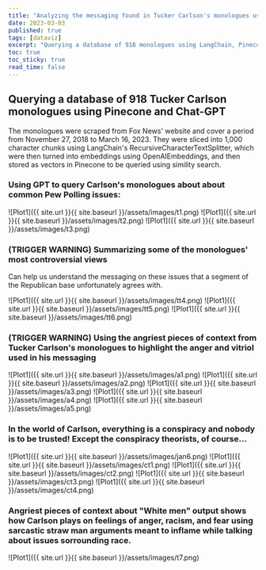 ```yaml
---
title: "Analyzing the messaging found in Tucker Carlson's monologues using Chat-GPT"
date: 2023-03-03
published: true
tags: [dataviz]
excerpt: "Querying a database of 918 monologues using LangChain, Pinecone and Chat-GPT"
toc: true
toc_sticky: true
read_time: false
---
```

## Querying a database of 918 Tucker Carlson monologues using Pinecone and Chat-GPT
The monologues were scraped from Fox News' website and cover a period from November 27, 2018 to March 16, 2023. They were sliced into 1,000 character chunks using LangChain's RecursiveCharacterTextSplitter, which were then turned into embeddings using OpenAIEmbeddings, and then stored as vectors in Pinecone to be queried using simility search.

### Using GPT to query Carlson's monologues about about common Pew Polling issues:

![Plot1]({{ site.url }}{{ site.baseurl }}/assets/images/t1.png)
![Plot1]({{ site.url }}{{ site.baseurl }}/assets/images/t2.png)
![Plot1]({{ site.url }}{{ site.baseurl }}/assets/images/t3.png)

### (TRIGGER WARNING) Summarizing some of the monologues' most controversial views  
Can help us understand the messaging on these issues that a segment of the Republican base unfortunately agrees with. 

![Plot1]({{ site.url }}{{ site.baseurl }}/assets/images/tt4.png)
![Plot1]({{ site.url }}{{ site.baseurl }}/assets/images/tt5.png)
![Plot1]({{ site.url }}{{ site.baseurl }}/assets/images/tt6.png)

### (TRIGGER WARNING) Using the angriest pieces of context from Tucker Carlson's monologues to highlight the anger and vitriol used in his messaging

![Plot1]({{ site.url }}{{ site.baseurl }}/assets/images/a1.png)
![Plot1]({{ site.url }}{{ site.baseurl }}/assets/images/a2.png)
![Plot1]({{ site.url }}{{ site.baseurl }}/assets/images/a3.png)
![Plot1]({{ site.url }}{{ site.baseurl }}/assets/images/a4.png)
![Plot1]({{ site.url }}{{ site.baseurl }}/assets/images/a5.png)

### In the world of Carlson, everything is a conspiracy and nobody is to be trusted! Except the conspiracy theorists, of course...

![Plot1]({{ site.url }}{{ site.baseurl }}/assets/images/jan6.png)
![Plot1]({{ site.url }}{{ site.baseurl }}/assets/images/ct1.png)
![Plot1]({{ site.url }}{{ site.baseurl }}/assets/images/ct2.png)
![Plot1]({{ site.url }}{{ site.baseurl }}/assets/images/ct3.png)
![Plot1]({{ site.url }}{{ site.baseurl }}/assets/images/ct4.png)

### Angriest pieces of context about "White men" output shows how Carlson plays on feelings of anger, racism, and fear using sarcastic straw man arguments meant to inflame while talking about issues sorrounding race.

![Plot1]({{ site.url }}{{ site.baseurl }}/assets/images/t7.png)



